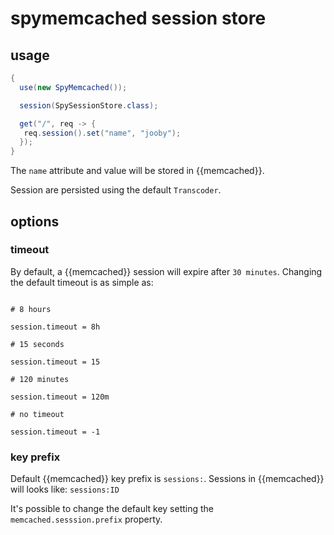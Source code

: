 # spymemcached session store

## usage

```java
{
  use(new SpyMemcached());

  session(SpySessionStore.class);

  get("/", req -> {
   req.session().set("name", "jooby");
  });
}
```

The ```name``` attribute and value will be stored in {{memcached}}.

Session are persisted using the default ```Transcoder```.

## options

### timeout
By default, a {{memcached}} session will expire after ```30 minutes```. Changing the default timeout is as simple as:

```properties

# 8 hours

session.timeout = 8h

# 15 seconds

session.timeout = 15

# 120 minutes

session.timeout = 120m

# no timeout

session.timeout = -1
```

### key prefix
Default {{memcached}} key prefix is ```sessions:```. Sessions in {{memcached}} will looks like: ```sessions:ID```

It's possible to change the default key setting the ```memcached.sesssion.prefix``` property.
